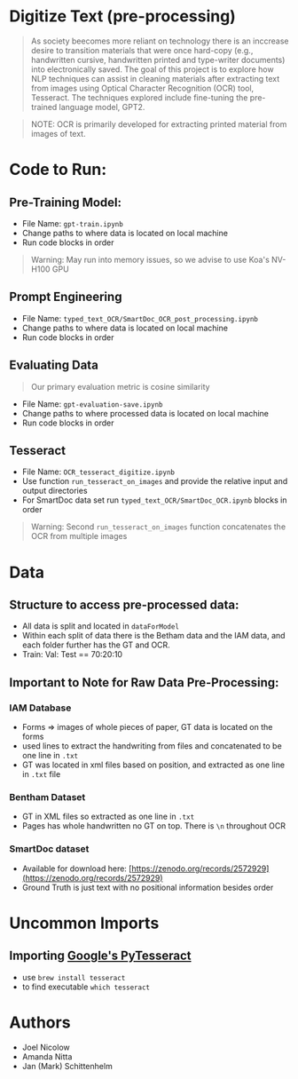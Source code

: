 # Digitize Text (pre-processing)
> As society beecomes more reliant on technology there is an inccrease desire to transition materials that were once hard-copy (e.g., handwritten cursive, handwritten printed and type-writer documents) into electronically saved. The goal of this project is to explore how NLP techniques can assist in cleaning materials after extracting text from images using Optical Character Recognition (OCR) tool, Tesseract. The techniques explored include fine-tuning the pre-trained language model, GPT2. 

> NOTE: OCR is primarily developed for extracting printed material from images of text.

# Code to Run: 

## Pre-Training Model: 
- File Name:   `gpt-train.ipynb`
- Change paths to where data is located on local machine
- Run code blocks in order
> Warning: May run into memory issues, so we advise to use Koa's NV-H100 GPU

## Prompt Engineering
- File Name: `typed_text_OCR/SmartDoc_OCR_post_processing.ipynb`
- Change paths to where data is located on local machine
- Run code blocks in order

## Evaluating Data
> Our primary evaluation metric is cosine similarity 
- File Name: `gpt-evaluation-save.ipynb`
- Change paths to where processed data is located on local machine
- Run code blocks in order

## Tesseract 
- File Name: `OCR_tesseract_digitize.ipynb`
- Use function `run_tesseract_on_images` and provide the relative input and output directories
- For SmartDoc data set run `typed_text_OCR/SmartDoc_OCR.ipynb` blocks in order
> Warning: Second `run_tesseract_on_images` function concatenates the OCR from multiple images

# Data

## Structure to access pre-processed data: 
- All data is split and located in `dataForModel`
- Within each split of data there is the Betham data and the IAM data, and each folder further has the GT and OCR.
- Train: Val: Test == 70:20:10

## Important to Note for Raw Data Pre-Processing: 

### IAM Database
- Forms => images of whole pieces of paper, GT data is located on the forms
- used lines to extract the handwriting from files and concatenated to be one line in `.txt`
- GT was located in xml files based on position, and extracted as one line in `.txt` file 

### Bentham Dataset 
- GT in XML files so extracted as one line in `.txt`
- Pages has whole handwritten no GT on top. There is `\n` throughout OCR

### SmartDoc dataset 
- Available for download here: [https://zenodo.org/records/2572929](https://zenodo.org/records/2572929)
- Ground Truth is just text with no positional information besides order

# Uncommon Imports
## Importing [Google's PyTesseract](https://github.com/tesseract-ocr/tesseract) 
- use `brew install tesseract`
- to find executable `which tesseract`

# Authors 
- Joel Nicolow
- Amanda Nitta
- Jan (Mark) Schittenhelm

